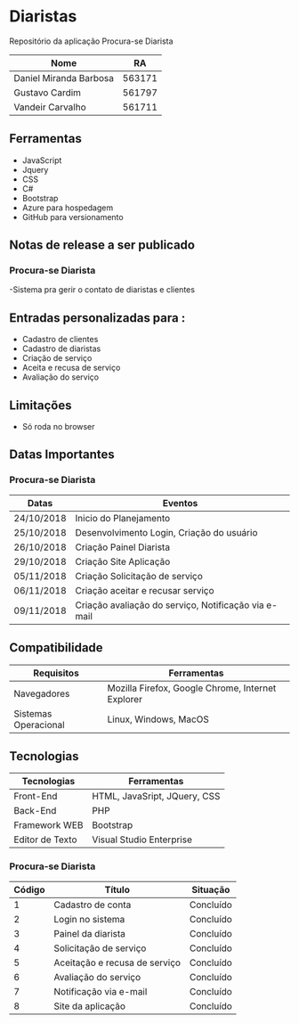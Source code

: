 # Diaristas
Repositório da aplicação Procura-se Diarista


Nome        |RA
---------------------------  |--------
Daniel Miranda Barbosa  | 563171
Gustavo Cardim  | 561797
Vandeir Carvalho  | 561711

## Ferramentas
- JavaScript
- Jquery
- CSS
- C#
- Bootstrap
- Azure para hospedagem
- GitHub para versionamento

## Notas de release a ser publicado 

### Procura-se Diarista
-Sistema pra gerir o contato de diaristas e clientes

## Entradas personalizadas para :
- Cadastro de clientes
- Cadastro de diaristas
- Criação de serviço
- Aceita e recusa de serviço
- Avaliação do serviço

## Limitações
- Só roda no browser


## Datas Importantes
### Procura-se Diarista

Datas | Eventos
----- | -------
24/10/2018  | Inicio do Planejamento
25/10/2018  | Desenvolvimento Login, Criação do usuário
26/10/2018  | Criação Painel Diarista
29/10/2018  | Criação Site Aplicação
05/11/2018  | Criação Solicitação de serviço
06/11/2018  | Criação aceitar e recusar serviço
09/11/2018  | Criação avaliação do serviço, Notificação via e-mail

## Compatibilidade

Requisitos  | Ferramentas
----------  | -----------
Navegadores | Mozilla Firefox, Google Chrome, Internet Explorer
Sistemas Operacional  | Linux, Windows, MacOS

## Tecnologias

Tecnologias | Ferramentas
----------- | -----------
Front-End | HTML, JavaSript, JQuery, CSS
Back-End  | PHP
Framework WEB | Bootstrap
Editor de Texto | Visual Studio Enterprise

### Procura-se Diarista

Código  | Título  | Situação
------  | ------  | -------
1 | Cadastro de conta | Concluído
2 | Login no sistema | Concluído
3 | Painel da diarista | Concluído
4 | Solicitação de serviço | Concluído
5 | Aceitação e recusa de serviço | Concluído
6 | Avaliação do serviço | Concluído
7 | Notificação via e-mail | Concluído
8 | Site da aplicação | Concluído
